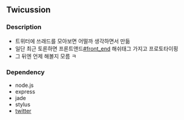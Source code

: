 Twicussion
--------------------------

### Description
- 트위터에 쓰래드를 모아보면 어떨까 생각하면서 만듦
- 일단 최근 토론하면 프론트앤드[#front_end](http://twitter.com/#!/search/%23front_end) 해쉬태그 가지고 프로토타이핑
- 그 뒤엔 언제 해볼지 모름 ㅋ

### Dependency
- node.js
- express
- jade
- stylus
- [twitter](https://github.com/jdub/node-twitter)

